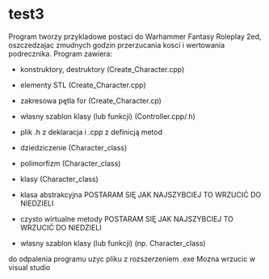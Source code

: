 # test3
Program tworzy przykladowe postaci do Warhammer Fantasy Roleplay 2ed, oszczedzajac zmudnych godzin przerzucania kosci i wertowania podrecznika.
Program zawiera:

- konstruktory, destruktory (Create_Character.cpp)
- elementy STL (Create_Character.cpp)
- zakresowa pętla for (Create_Character.cp)
- własny szablon klasy (lub funkcji) (Controller.cpp/.h)
- plik .h z deklaracja i .cpp z definicją metod
- dziedziczenie (Character_class)             
- polimorfizm (Character_class)               
- klasy (Character_class)
- klasa abstrakcyjna    POSTARAM SIĘ JAK NAJSZYBCIEJ TO WRZUCIĆ DO NIEDZIELI      
- czysto wirtualne metody  POSTARAM SIĘ JAK NAJSZYBCIEJ TO WRZUCIĆ DO NIEDZIELI      

- własny szablon klasy (lub funkcji) (np. Character_class)

do odpalenia programu uzyc pliku z rozszerzeniem .exe
Mozna wrzucic w visual studio
